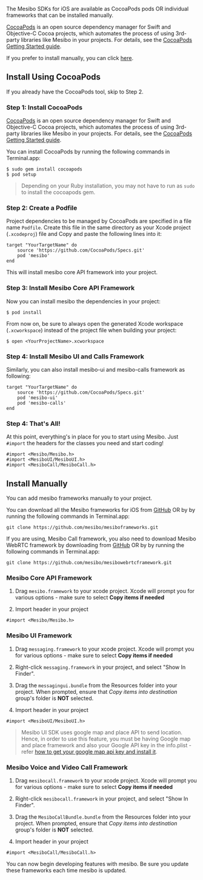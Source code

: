 The Mesibo SDKs for iOS are available as CocoaPods pods OR individual frameworks that can be installed manually. 

[CocoaPods](http://cocoapods.org) is an open source dependency manager for Swift and Objective-C Cocoa projects, which automates the process of using 3rd-party libraries like Mesibo in your projects. For details, see the [CocoaPods Getting Started guide](https://guides.cocoapods.org/using/getting-started.html).

If you prefer to install manually, you can click [here](#install-manually).

## Install Using CocoaPods
If you already have the CocoaPods tool, skip to Step 2. 

### Step 1: Install CocoaPods

[CocoaPods](http://cocoapods.org) is an open source dependency manager for Swift and Objective-C Cocoa projects, which automates the process of using 3rd-party libraries like Mesibo in your projects. For details, see the [CocoaPods Getting Started guide](https://guides.cocoapods.org/using/getting-started.html).

You can install CocoaPods by running the following commands in Terminal.app:

    $ sudo gem install cocoapods
    $ pod setup

> Depending on your Ruby installation, you may not have to run as `sudo` to install the cocoapods gem.

### Step 2: Create a Podfile

Project dependencies to be managed by CocoaPods are specified in a file name `Podfile`. Create this file in the same directory as your Xcode project (`.xcodeproj`) file and Copy and paste the following lines into it:  
    
    target "YourTargetName" do
        source 'https://github.com/CocoaPods/Specs.git'
        pod 'mesibo'
    end

This will install mesibo core API framework into your project.

### Step 3: Install Mesibo Core API Framework

Now you can install mesibo the dependencies in your project:

    $ pod install

From now on, be sure to always open the generated Xcode workspace (`.xcworkspace`) instead of the project file when building your project:

    $ open <YourProjectName>.xcworkspace

### Step 4: Install Mesibo UI and Calls Framework

Similarly, you can also install mesibo-ui and mesibo-calls framework as following:

    target "YourTargetName" do
        source 'https://github.com/CocoaPods/Specs.git'
        pod 'mesibo-ui'
        pod 'mesibo-calls'
    end


### Step 4: That's All!

At this point, everything's in place for you to start using Mesibo. Just `#import` the headers for the classes you need and start coding!

    #import <Mesibo/Mesibo.h>
    #import <MesiboUI/MesiboUI.h>
    #import <MesiboCall/MesiboCall.h>

## Install Manually
You can add mesibo frameworks manually to your project.

You can download all the Mesibo frameworks for iOS from [GitHub](https://github.com/mesibo/mesiboframeworks) OR by by running the following commands in Terminal.app:

    git clone https://github.com/mesibo/mesiboframeworks.git

If you are using, Mesibo Call framework, you also need to download Mesibo WebRTC framework by downloading from [GitHub](https://github.com/mesibo/mesibowebrtcframework) OR by by running the following commands in Terminal.app:

    git clone https://github.com/mesibo/mesibowebrtcframework.git

### Mesibo Core API Framework
  1. Drag `mesibo.framework` to your xcode project. Xcode will prompt you for various options - make sure to select **Copy items if needed**

  2. Import header in your project

    #import <Mesibo/Mesibo.h>

### Mesibo UI Framework
  1. Drag `messaging.framework` to your xcode project. Xcode will prompt you for various options - make sure to select **Copy items if needed**

  2. Right-click `messaging.framework` in your project, and select "Show In Finder".

  3. Drag the `messagingui.bundle` from the Resources folder into your project. When prompted, ensure that *Copy items into destination* group's folder is **NOT** selected.

  4. Import header in your project

    #import <MesiboUI/MesiboUI.h>

> Mesibo UI SDK uses google map and place API to send location. Hence, in order to use this feature, you must be having Google map and place framework and also your Google API key in the info.plist - refer [how to get your google map api key and install it](https://developers.google.com/places/ios-api/start#step-2-install-the-api).

### Mesibo Voice and Video Call Framework
  1. Drag `mesibocall.framework` to your xcode project. Xcode will prompt you for various options - make sure to select **Copy items if needed**

  2. Right-click `mesibocall.framework` in your project, and select "Show In Finder".

  3. Drag the `MesiboCallBundle.bundle` from the Resources folder into your project. When prompted, ensure that *Copy items into destination* group's folder is **NOT** selected.

  4. Import header in your project

    #import <MesiboCall/MesiboCall.h>
  

You can now begin developing features with mesibo. Be sure you update these frameworks each time mesibo is updated.


